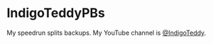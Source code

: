 # IndigoTeddyPBs
My speedrun splits backups. My YouTube channel is [@IndigoTeddy](https://www.youtube.com/@IndigoTeddy).
